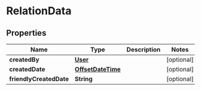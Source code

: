 # RelationData

## Properties
Name | Type | Description | Notes
------------ | ------------- | ------------- | -------------
**createdBy** | [**User**](User.md) |  |  [optional]
**createdDate** | [**OffsetDateTime**](OffsetDateTime.md) |  |  [optional]
**friendlyCreatedDate** | **String** |  |  [optional]
